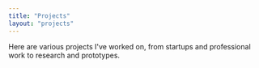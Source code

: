 ```yaml
---
title: "Projects"
layout: "projects"
---
```


Here are various projects I've worked on, from startups and professional work to research and prototypes.
